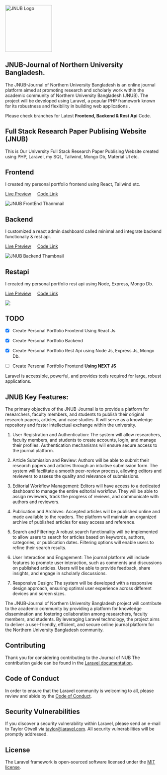 <p align=""><a href="#" target="_blank"><img src="https://github.com/mahadi-opu/JNUB-Journal-Of-Northern-University-Bangladesh/assets/76869065/ccdeeba7-9b0a-45aa-9a8d-572a105e3d1e" width="150" height="auto" style="object-fit: contain;" alt="JNUB Logo"></a></p> 
<h2 align=""> JNUB-Journal of Northern University Bangladesh.  </h2>
<p align="">The JNUB-Journal of Northern University Bangladesh is an online journal platform aimed at promoting research and scholarly work within the academic community of Northern University Bangladesh (JNUB). The project will be developed using Laravel, a popular PHP framework known for its robustness and flexibility in building web applications .
</p> 

Please check branches for Latest **Frontend, Backend & Rest Api** Code.
## Full Stack Research Paper Publising Website (JNUB)
This is Our University Full Stack Research Paper Publising Website created using PHP, Laravel, my SQL, Tailwind, Mongo Db, Material UI etc.


## Frontend
I created my personal portfolio frontend using React, Tailwind etc.

[Live Preview](#) &nbsp; &nbsp; [Code Link](#)

![JNUB FrontEnd Thanmnail](https://github.com/mahadi-opu/JNUB-Journal-Of-Northern-University-Bangladesh/assets/76869065/6f9c595c-b0eb-4ebf-aaa8-1854a132ab90)



## Backend
I customized a react admin dashboard called minimal and integrate backend functionaliy & rest api.

[Live Preview](#) &nbsp; &nbsp; [Code Link](#)

![JNUB Backend Thambnail](https://github.com/mahadi-opu/JNUB-Journal-Of-Northern-University-Bangladesh/assets/76869065/0d99a86d-d2b6-424a-8872-16644cbdc86a)


## Restapi

I created my personal portfolio rest api using Node, Express, Mongo Db.

[Live Preview](#) &nbsp; &nbsp; [Code Link](#)

<img src="https://user-images.githubusercontent.com/71124853/187373613-4e093a1b-4a3f-412e-a411-f6044b42cd02.png">

## TODO
- [x] Create Personal Portfolio Frontend Using React Js
- [x] Create Personal Portfolio Backend
- [x] Create Personal Portfolio Rest Api using Node Js, Express Js, Mongo Db.

- [ ] Create Personal Portfolio Frontend **Using NEXT JS**

Laravel is accessible, powerful, and provides tools required for large, robust applications.

## JNUB Key Features:

The primary objective of the JNUB-Journal is to provide a platform for researchers, faculty members, and students to publish their original research papers, articles, and case studies. It will serve as a knowledge repository and foster intellectual exchange within the university.

1. User Registration and Authentication: The system will allow researchers, faculty members, and students to create accounts, login, and manage their profiles. Authentication mechanisms will ensure secure access to the journal platform.

2. Article Submission and Review: Authors will be able to submit their research papers and articles through an intuitive submission form. The system will facilitate a smooth peer-review process, allowing editors and reviewers to assess the quality and relevance of submissions.

3. Editorial Workflow Management: Editors will have access to a dedicated dashboard to manage the entire editorial workflow. They will be able to assign reviewers, track the progress of reviews, and communicate with authors and reviewers.

4. Publication and Archives: Accepted articles will be published online and made available to the readers. The platform will maintain an organized archive of published articles for easy access and reference.

5. Search and Filtering: A robust search functionality will be implemented to allow users to search for articles based on keywords, authors, categories, or publication dates. Filtering options will enable users to refine their search results.

6. User Interaction and Engagement: The journal platform will include features to promote user interaction, such as comments and discussions on published articles. Users will be able to provide feedback, share insights, and engage in scholarly discussions.

7. Responsive Design: The system will be developed with a responsive design approach, ensuring optimal user experience across different devices and screen sizes.

The JNUB-Journal of Northern University Bangladesh project will contribute to the academic community by providing a platform for knowledge dissemination and fostering collaboration among researchers, faculty members, and students. By leveraging Laravel technology, the project aims to deliver a user-friendly, efficient, and secure online journal platform for the Northern University Bangladesh community.



## Contributing

Thank you for considering contributing to the Journal of NUB The contribution guide can be found in the [Laravel documentation](https://laravel.com/docs/contributions).

## Code of Conduct

In order to ensure that the Laravel community is welcoming to all, please review and abide by the [Code of Conduct](https://laravel.com/docs/contributions#code-of-conduct).

## Security Vulnerabilities

If you discover a security vulnerability within Laravel, please send an e-mail to Taylor Otwell via [taylor@laravel.com](mailto:taylor@laravel.com). All security vulnerabilities will be promptly addressed.

## License

The Laravel framework is open-sourced software licensed under the [MIT license](https://opensource.org/licenses/MIT).
